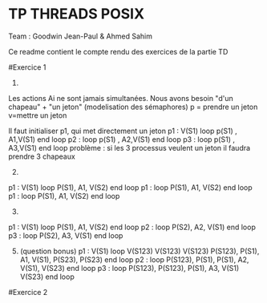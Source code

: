 # TP THREADS POSIX
Team : Goodwin Jean-Paul & Ahmed Sahim

Ce readme contient le compte rendu des exercices de la partie TD

#Exercice 1

1) 
Les actions Ai ne sont jamais simultanées.
Nous avons besoin "d'un chapeau" + "un jeton" (modelisation des sémaphores)
p = prendre un jeton     v=mettre un jeton

Il faut initialiser p1, qui met directement un jeton
p1 : V(S1) loop     p(S1) , A1,V(S1) end loop
p2 : loop           p(S1) , A2,V(S1) end loop
p3 : loop           p(S1) , A3,V(S1) end loop
problème : si les 3 processus veulent un jeton il faudra prendre 3 chapeaux
  
2)

p1 : V(S1) loop     P(S1), A1, V(S2) end loop
p1 : loop           P(S1), A1, V(S2) end loop
p1 : loop           P(S1), A1, V(S2) end loop

3)
p1 : V(S1) loop     P(S1), A1, V(S2) end loop
p2 : loop           P(S2), A2, V(S1) end loop
p3 : loop           P(S2), A3, V(S1) end loop

5) (question bonus)
p1 : V(S1) loop V(S123) V(S123) V(S123)     P(S123), P(S1), A1, V(S1), P(S23), P(S23) end loop
p2 : loop                                   P(S123), P(S1), P(S1), A2, V(S1), V(S23) end loop
p3 : loop                                   P(S123), P(S123), P(S1), A3, V(S1) V(S23) end loop

#Exercice 2




